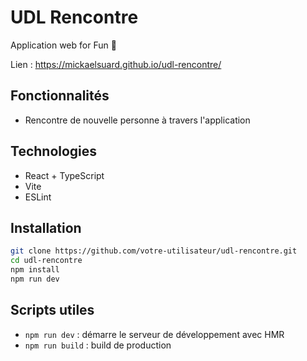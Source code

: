 # UDL Rencontre

Application web for Fun 🎉

Lien : https://mickaelsuard.github.io/udl-rencontre/

## Fonctionnalités

- Rencontre de nouvelle personne à travers l'application

## Technologies

- React + TypeScript
- Vite
- ESLint

## Installation

```bash
git clone https://github.com/votre-utilisateur/udl-rencontre.git
cd udl-rencontre
npm install
npm run dev
```


## Scripts utiles

- `npm run dev` : démarre le serveur de développement avec HMR
- `npm run build` : build de production

